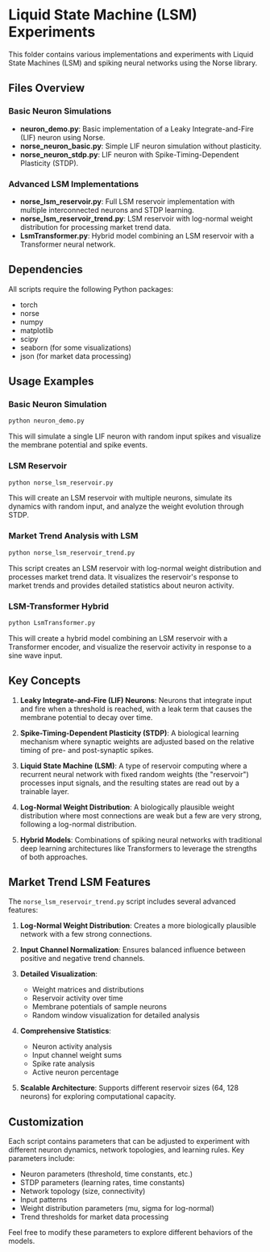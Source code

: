 # Liquid State Machine (LSM) Experiments

This folder contains various implementations and experiments with Liquid State Machines (LSM) and spiking neural networks using the Norse library.

## Files Overview

### Basic Neuron Simulations
- **neuron_demo.py**: Basic implementation of a Leaky Integrate-and-Fire (LIF) neuron using Norse.
- **norse_neuron_basic.py**: Simple LIF neuron simulation without plasticity.
- **norse_neuron_stdp.py**: LIF neuron with Spike-Timing-Dependent Plasticity (STDP).

### Advanced LSM Implementations
- **norse_lsm_reservoir.py**: Full LSM reservoir implementation with multiple interconnected neurons and STDP learning.
- **norse_lsm_reservoir_trend.py**: LSM reservoir with log-normal weight distribution for processing market trend data.
- **LsmTransformer.py**: Hybrid model combining an LSM reservoir with a Transformer neural network.

## Dependencies

All scripts require the following Python packages:
- torch
- norse
- numpy
- matplotlib
- scipy
- seaborn (for some visualizations)
- json (for market data processing)

## Usage Examples

### Basic Neuron Simulation
```python
python neuron_demo.py
```
This will simulate a single LIF neuron with random input spikes and visualize the membrane potential and spike events.

### LSM Reservoir
```python
python norse_lsm_reservoir.py
```
This will create an LSM reservoir with multiple neurons, simulate its dynamics with random input, and analyze the weight evolution through STDP.

### Market Trend Analysis with LSM
```python
python norse_lsm_reservoir_trend.py
```
This script creates an LSM reservoir with log-normal weight distribution and processes market trend data. It visualizes the reservoir's response to market trends and provides detailed statistics about neuron activity.

### LSM-Transformer Hybrid
```python
python LsmTransformer.py
```
This will create a hybrid model combining an LSM reservoir with a Transformer encoder, and visualize the reservoir activity in response to a sine wave input.

## Key Concepts

1. **Leaky Integrate-and-Fire (LIF) Neurons**: Neurons that integrate input and fire when a threshold is reached, with a leak term that causes the membrane potential to decay over time.

2. **Spike-Timing-Dependent Plasticity (STDP)**: A biological learning mechanism where synaptic weights are adjusted based on the relative timing of pre- and post-synaptic spikes.

3. **Liquid State Machine (LSM)**: A type of reservoir computing where a recurrent neural network with fixed random weights (the "reservoir") processes input signals, and the resulting states are read out by a trainable layer.

4. **Log-Normal Weight Distribution**: A biologically plausible weight distribution where most connections are weak but a few are very strong, following a log-normal distribution.

5. **Hybrid Models**: Combinations of spiking neural networks with traditional deep learning architectures like Transformers to leverage the strengths of both approaches.

## Market Trend LSM Features

The `norse_lsm_reservoir_trend.py` script includes several advanced features:

1. **Log-Normal Weight Distribution**: Creates a more biologically plausible network with a few strong connections.

2. **Input Channel Normalization**: Ensures balanced influence between positive and negative trend channels.

3. **Detailed Visualization**:
   - Weight matrices and distributions
   - Reservoir activity over time
   - Membrane potentials of sample neurons
   - Random window visualization for detailed analysis

4. **Comprehensive Statistics**:
   - Neuron activity analysis
   - Input channel weight sums
   - Spike rate analysis
   - Active neuron percentage

5. **Scalable Architecture**: Supports different reservoir sizes (64, 128 neurons) for exploring computational capacity.

## Customization

Each script contains parameters that can be adjusted to experiment with different neuron dynamics, network topologies, and learning rules. Key parameters include:

- Neuron parameters (threshold, time constants, etc.)
- STDP parameters (learning rates, time constants)
- Network topology (size, connectivity)
- Input patterns
- Weight distribution parameters (mu, sigma for log-normal)
- Trend thresholds for market data processing

Feel free to modify these parameters to explore different behaviors of the models. 